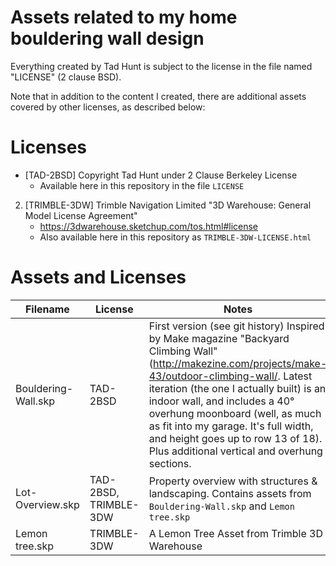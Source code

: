 # Assets related to my home bouldering wall design

Everything created by Tad Hunt is subject to the license
in the file named "LICENSE" (2 clause BSD).

Note that in addition to the content I created, there are additional
assets covered by other licenses, as described below:

# Licenses
* [TAD-2BSD] Copyright Tad Hunt under 2 Clause Berkeley License
    * Available here in this repository in the file `LICENSE`
2. [TRIMBLE-3DW] Trimble Navigation Limited "3D Warehouse: General Model License Agreement"
    * https://3dwarehouse.sketchup.com/tos.html#license
    * Also available here in this repository as `TRIMBLE-3DW-LICENSE.html`

# Assets and Licenses
Filename | License | Notes
-------- | ------- | -----
Bouldering-Wall.skp | TAD-2BSD | First version (see git history) Inspired by Make magazine "Backyard Climbing Wall" (http://makezine.com/projects/make-43/outdoor-climbing-wall/.  Latest iteration (the one I actually built) is an indoor wall, and includes a 40° overhung moonboard (well, as much as fit into my garage.  It's full width, and height goes up to row 13 of 18). Plus additional vertical and overhung sections.
Lot-Overview.skp | TAD-2BSD, TRIMBLE-3DW | Property overview with structures & landscaping.  Contains assets from `Bouldering-Wall.skp` and `Lemon tree.skp`
Lemon tree.skp | TRIMBLE-3DW | A Lemon Tree Asset from Trimble 3D Warehouse
